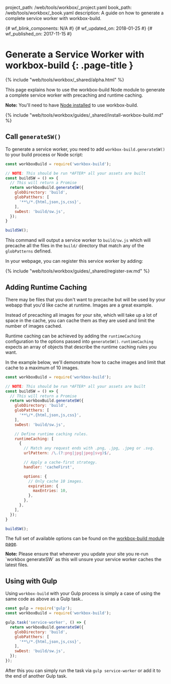 project_path: /web/tools/workbox/_project.yaml
book_path: /web/tools/workbox/_book.yaml
description: A guide on how to generate a complete service worker with workbox-build.

{# wf_blink_components: N/A #}
{# wf_updated_on: 2018-01-25 #}
{# wf_published_on: 2017-11-15 #}

# Generate a Service Worker with workbox-build {: .page-title }

{% include "web/tools/workbox/_shared/alpha.html" %}

This page explains how to use the workbox-build Node module to generate a
complete service worker with precaching and runtime caching.

<aside class="note"><b>Note:</b> You'll need to have
<a href="https://nodejs.org/en/download/">Node installed</a> to use
workbox-build.</aside>

{% include "web/tools/workbox/guides/_shared/install-workbox-build.md" %}

## Call <code>generateSW()</code>

To generate a service worker, you need to add `workbox-build.generateSW()`
to your build process or Node script:

```javascript
const workboxBuild = require('workbox-build');

// NOTE: This should be run *AFTER* all your assets are built
const buildSW = () => {
  // This will return a Promise
  return workboxBuild.generateSW({
    globDirectory: 'build',
    globPatthers: [
      '**\/*.{html,json,js,css}',
    ],
    swDest: 'build/sw.js',
  });
}

buildSW();
```

This command will output a service worker to `build/sw.js` which
will precache all the files in the `build/` directory that match
any of the `globPatterns` defined.

In your webpage, you can register this service worker by adding:

{% include "web/tools/workbox/guides/_shared/register-sw.md" %}

## Adding Runtime Caching

There may be files that you don't want to precache but will be used by
your webapp that you'd like cache at runtime. Images are a great example.

Instead of precaching all images for your site, which will take up a lot of
space in the cache, you can cache them as they are used and limit the number
of images cached.

Runtime caching can be achieved by adding the `runtimeCaching` configuration
to the options passed into `generateSW()`. `runtimeCaching` expects an
array of objects that describe the runtime caching rules you want.

In the example below, we'll demonstrate how to cache images and limit that
cache to a maximum of 10 images.

```javascript
const workboxBuild = require('workbox-build');

// NOTE: This should be run *AFTER* all your assets are built
const buildSW = () => {
  // This will return a Promise
  return workboxBuild.generateSW({
    globDirectory: 'build',
    globPatthers: [
      '**\/*.{html,json,js,css}',
    ],
    swDest: 'build/sw.js',

    // Define runtime caching rules.
    runtimeCaching: [
      {
        // Match any request ends with .png, .jpg, .jpeg or .svg.
        urlPattern: /\.(?:png|jpg|jpeg|svg)$/,

        // Apply a cache-first strategy.
        handler: 'cacheFirst',

        options: {
          // Only cache 10 images.
          expiration: {
            maxEntries: 10,
          },
        },
      },
    ],
  });
}

buildSW();
```

The full set of available options can be found on the
[workbox-build module page](/web/tools/workbox/modules/workbox-build).

<aside class="note"><b>Note:</b> Please ensure that whenever you update your
site you re-run `workbox generateSW` as this will unsure your service worker
caches the latest files.</aside>

## Using with Gulp

Using `workbox-build` with your Gulp process is simply a case of using the same
code as above as a Gulp task..

```javascript
const gulp = require('gulp');
const workboxBuild = require('workbox-build');

gulp.task('service-worker', () => {
  return workboxBuild.generateSW({
    globDirectory: 'build',
    globPatthers: [
      '**\/*.{html,json,js,css}',
    ],
    swDest: 'build/sw.js',
  });
});
```

After this you can simply run the task via `gulp service-worker` or add it
to the end of another Gulp task.
